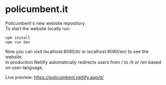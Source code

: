 # policumbent.it
Policumbent's new website repository.\
To start the website locally run:
```
npm install
npm run dev
```
Now you can visit localhost:8080/it/ or localhost:8080/en/ to see the website.\
In production Netlify automatically redirects users from / to /it or /en based on user-language,

Live preview: https://policumbent.netlify.app/it/
